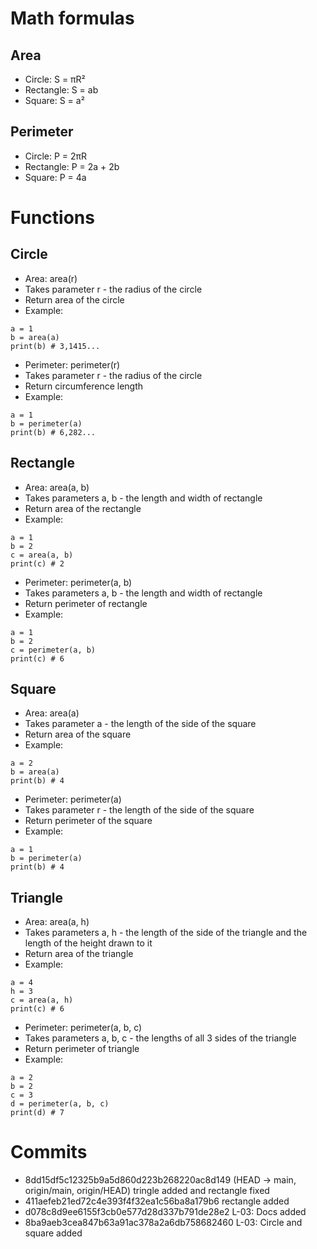# Math formulas
## Area
- Circle: S = πR²
- Rectangle: S = ab
- Square: S = a²

## Perimeter
- Circle: P = 2πR
- Rectangle: P = 2a + 2b
- Square: P = 4a

# Functions
## Circle
- Area: area(r)
- Takes parameter r - the radius of the circle
- Return area of the circle
- Example: 
```
a = 1
b = area(a)
print(b) # 3,1415...
```
- Perimeter: perimeter(r)
- Takes parameter r - the radius of the circle
- Return circumference length
- Example:
```
a = 1
b = perimeter(a)
print(b) # 6,282...
```
## Rectangle
- Area: area(a, b)
- Takes parameters a, b - the length and width of rectangle
- Return area of the rectangle
- Example: 
```
a = 1
b = 2
c = area(a, b)
print(c) # 2
```
- Perimeter: perimeter(a, b)
- Takes parameters a, b - the length and width of rectangle
- Return perimeter of rectangle
- Example:
```
a = 1
b = 2
c = perimeter(a, b)
print(c) # 6
```

## Square
- Area: area(a)
- Takes parameter a - the length of the side of the square
- Return area of the square
- Example: 
```
a = 2
b = area(a)
print(b) # 4 
```
- Perimeter: perimeter(a)
- Takes parameter r - the length of the side of the square
- Return perimeter of the square
- Example:
```
a = 1
b = perimeter(a)
print(b) # 4
```

## Triangle
- Area: area(a, h)
- Takes parameters a, h - the length of the side of the triangle and the length of the height drawn to it
- Return area of the triangle
- Example: 
```
a = 4
h = 3
c = area(a, h)
print(c) # 6
```
- Perimeter: perimeter(a, b, c)
- Takes parameters a, b, c - the lengths of all 3 sides of the triangle
- Return perimeter of triangle
- Example:
```
a = 2
b = 2
c = 3
d = perimeter(a, b, c)
print(d) # 7
```

# Commits
- 8dd15df5c12325b9a5d860d223b268220ac8d149 (HEAD -> main, origin/main, origin/HEAD) tringle added and rectangle fixed
- 411aefeb21ed72c4e393f4f32ea1c56ba8a179b6 rectangle added
- d078c8d9ee6155f3cb0e577d28d337b791de28e2 L-03: Docs added
- 8ba9aeb3cea847b63a91ac378a2a6db758682460 L-03: Circle and square added

